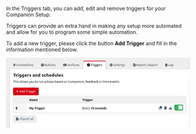 In the Triggers tab, you can add, edit and remove triggers for your Companion Setup.

Triggers can provide an extra hand in making any setup more automated and allow for you to program some simple automation.

To add a new trigger, please click the button **Add Trigger** and fill in the information mentioned below.

![Triggers](images/triggers.png?raw=true 'Triggers')
